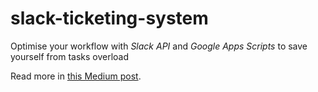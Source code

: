 # slack-ticketing-system

Optimise your workflow with *Slack API* and *Google Apps Scripts* to save yourself from tasks overload

Read more in [this Medium post](https://medium.com/slido-dev-blog/primal-data-advent-calendar-7-building-a-slack-app-for-ticketing-system-80a432580936).

